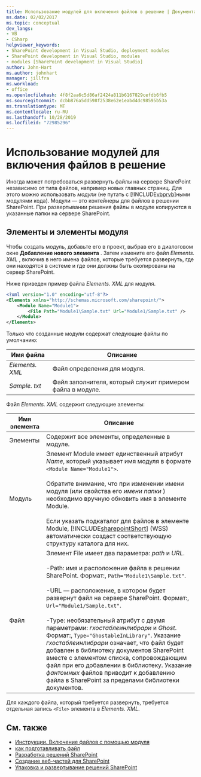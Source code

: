 ```yaml
---
title: Использование модулей для включения файлов в решение | Документация Майкрософт
ms.date: 02/02/2017
ms.topic: conceptual
dev_langs:
- VB
- CSharp
helpviewer_keywords:
- SharePoint development in Visual Studio, deployment modules
- SharePoint development in Visual Studio, modules
- modules [SharePoint development in Visual Studio]
author: John-Hart
ms.author: johnhart
manager: jillfra
ms.workload:
- office
ms.openlocfilehash: 4f8f2aa6c5d86af2424a811b6167829cefdb6fb5
ms.sourcegitcommit: dcbb876a5dd598f2538e62e1eabd4dc98595b53a
ms.translationtype: MT
ms.contentlocale: ru-RU
ms.lasthandoff: 10/28/2019
ms.locfileid: "72985296"
---
```

# <a name="use-modules-to-include-files-in-the-solution"></a>Использование модулей для включения файлов в решение
  Иногда может потребоваться развернуть файлы на сервере SharePoint независимо от типа файлов, например новых главных страниц. Для этого можно использовать *модули* (не путать с [!INCLUDE[vbprvb](../sharepoint/includes/vbprvb-md.md)]ными модулями кода). Модули — это контейнеры для файлов в решении SharePoint. При развертывании решения файлы в модуле копируются в указанные папки на сервере SharePoint.

## <a name="module-items-and-elements"></a>Элементы и элементы модуля
 Чтобы создать модуль, добавьте его в проект, выбрав его в диалоговом окне **Добавление нового элемента** . Затем измените его файл *Elements. XML* , включив в него имена файлов, которые требуется развернуть, где они находятся в системе и где они должны быть скопированы на сервер SharePoint.

 Ниже приведен пример файла *Elements. XML* для модуля.

```xml
<?xml version="1.0" encoding="utf-8"?>
<Elements xmlns="http://schemas.microsoft.com/sharepoint/">
    <Module Name="Module1">
        <File Path="Module1\Sample.txt" Url="Module1/Sample.txt" />
    </Module>
</Elements>

```

 Только что созданные модули содержат следующие файлы по умолчанию:

|Имя файла|Описание|
|---------------|-----------------|
|*Elements. XML*|Файл определения для модуля.|
|*Sample. txt*|Файл заполнителя, который служит примером файла в модуле.|

 Файл *Elements. XML* содержит следующие элементы:

|Имя элемента|Описание|
|------------------|-----------------|
|Элементы|Содержит все элементы, определенные в модуле.|
|Модуль|Элемент Module имеет единственный атрибут *Name*, который указывает имя модуля в формате `<Module Name="Module1">`.<br /><br /> Обратите внимание, что при изменении имени модуля (или свойства его *имени папки* ) необходимо вручную обновить имя в элементе Module.<br /><br /> Если указать подкаталог для файлов в элементе Module, [!INCLUDE[sharepointShort](../sharepoint/includes/sharepointshort-md.md)] (WSS) автоматически создаст соответствующую структуру каталога для них.|
|Файл|Элемент File имеет два параметра: *path* и *URL*.<br /><br /> -Path: имя и расположение файла в решении SharePoint. Формат:, `Path="Module1\Sample.txt"`.<br /><br /> -URL — расположение, в котором будет развернут файл на сервере SharePoint. Формат:, `Url="Module1/Sample.txt"`.<br /><br /> -Type: необязательный атрибут с двумя параметрами: *гхостаблеинлибрари* и *Ghost*. Формат:, `Type="GhostableInLibrary"`. Указание *гхостаблеинлибрари* означает, что файл будет добавлен в библиотеку документов SharePoint вместе с элементом списка, сопровождающим файл при его добавлении в библиотеку. Указание *фантомных* файлов приводит к добавлению файла в SharePoint за пределами библиотеки документов.|

 Для каждого файла, который требуется развернуть, требуется отдельная запись `<File>` элемента в *Elements. XML*.

## <a name="see-also"></a>См. также
- [Инструкции. Включение файлов с помощью модуля](../sharepoint/how-to-include-files-by-using-a-module.md)
- [как подготавливать файл](/previous-versions/office/developer/sharepoint-2010/ms441170(v=office.14))
- [Разработка решений SharePoint](../sharepoint/developing-sharepoint-solutions.md)
- [Создание веб-частей для SharePoint](../sharepoint/creating-web-parts-for-sharepoint.md)
- [Упаковка и развертывание решений SharePoint](../sharepoint/packaging-and-deploying-sharepoint-solutions.md)
